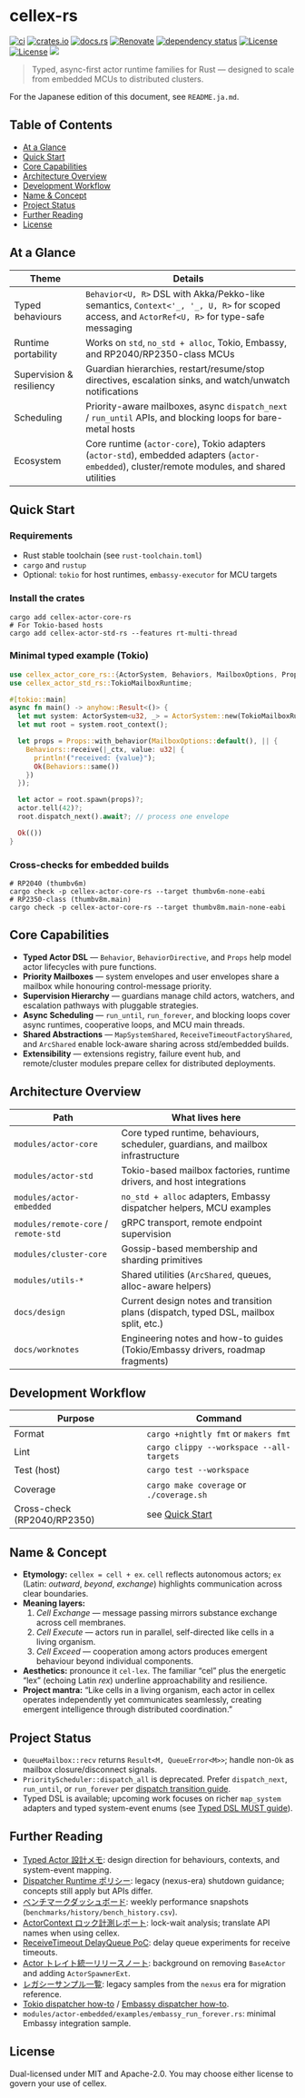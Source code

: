 # cellex-rs

[![ci](https://github.com/j5ik2o/cellex-rs/actions/workflows/ci.yml/badge.svg?branch=main)](https://github.com/j5ik2o/cellex-rs/actions/workflows/ci.yml)
[![crates.io](https://img.shields.io/crates/v/cellex-actor-core-rs.svg)](https://crates.io/crates/cellex-actor-core-rs)
[![docs.rs](https://docs.rs/cellex-actor-core-rs/badge.svg)](https://docs.rs/cellex-actor-core-rs)
[![Renovate](https://img.shields.io/badge/renovate-enabled-brightgreen.svg)](https://renovatebot.com)
[![dependency status](https://deps.rs/repo/github/j5ik2o/cellex-rs/status.svg)](https://deps.rs/repo/github/j5ik2o/cellex-rs)
[![License](https://img.shields.io/badge/License-MIT-blue.svg)](https://opensource.org/licenses/MIT)
[![License](https://img.shields.io/badge/License-APACHE2.0-blue.svg)](https://opensource.org/licenses/apache-2-0)
[![](https://tokei.rs/b1/github/j5ik2o/cellex-rs)](https://github.com/XAMPPRocky/tokei)

> Typed, async-first actor runtime families for Rust — designed to scale from embedded MCUs to distributed clusters.

For the Japanese edition of this document, see `README.ja.md`.

## Table of Contents
- [At a Glance](#at-a-glance)
- [Quick Start](#quick-start)
- [Core Capabilities](#core-capabilities)
- [Architecture Overview](#architecture-overview)
- [Development Workflow](#development-workflow)
- [Name & Concept](#name--concept)
- [Project Status](#project-status)
- [Further Reading](#further-reading)
- [License](#license)

## At a Glance

| Theme | Details |
| --- | --- |
| Typed behaviours | `Behavior<U, R>` DSL with Akka/Pekko-like semantics, `Context<'_, '_, U, R>` for scoped access, and `ActorRef<U, R>` for type-safe messaging |
| Runtime portability | Works on `std`, `no_std + alloc`, Tokio, Embassy, and RP2040/RP2350-class MCUs |
| Supervision & resiliency | Guardian hierarchies, restart/resume/stop directives, escalation sinks, and watch/unwatch notifications |
| Scheduling | Priority-aware mailboxes, async `dispatch_next` / `run_until` APIs, and blocking loops for bare-metal hosts |
| Ecosystem | Core runtime (`actor-core`), Tokio adapters (`actor-std`), embedded adapters (`actor-embedded`), cluster/remote modules, and shared utilities |

## Quick Start

### Requirements
- Rust stable toolchain (see `rust-toolchain.toml`)
- `cargo` and `rustup`
- Optional: `tokio` for host runtimes, `embassy-executor` for MCU targets

### Install the crates

```shell
cargo add cellex-actor-core-rs
# For Tokio-based hosts
cargo add cellex-actor-std-rs --features rt-multi-thread
```

### Minimal typed example (Tokio)

```rust
use cellex_actor_core_rs::{ActorSystem, Behaviors, MailboxOptions, Props};
use cellex_actor_std_rs::TokioMailboxRuntime;

#[tokio::main]
async fn main() -> anyhow::Result<()> {
  let mut system: ActorSystem<u32, _> = ActorSystem::new(TokioMailboxRuntime);
  let mut root = system.root_context();

  let props = Props::with_behavior(MailboxOptions::default(), || {
    Behaviors::receive(|_ctx, value: u32| {
      println!("received: {value}");
      Ok(Behaviors::same())
    })
  });

  let actor = root.spawn(props)?;
  actor.tell(42)?;
  root.dispatch_next().await?; // process one envelope

  Ok(())
}
```

### Cross-checks for embedded builds

```shell
# RP2040 (thumbv6m)
cargo check -p cellex-actor-core-rs --target thumbv6m-none-eabi
# RP2350-class (thumbv8m.main)
cargo check -p cellex-actor-core-rs --target thumbv8m.main-none-eabi
```

## Core Capabilities

- **Typed Actor DSL** — `Behavior`, `BehaviorDirective`, and `Props` help model actor lifecycles with pure functions.
- **Priority Mailboxes** — system envelopes and user envelopes share a mailbox while honouring control-message priority.
- **Supervision Hierarchy** — guardians manage child actors, watchers, and escalation pathways with pluggable strategies.
- **Async Scheduling** — `run_until`, `run_forever`, and blocking loops cover async runtimes, cooperative loops, and MCU main threads.
- **Shared Abstractions** — `MapSystemShared`, `ReceiveTimeoutFactoryShared`, and `ArcShared` enable lock-aware sharing across std/embedded builds.
- **Extensibility** — extensions registry, failure event hub, and remote/cluster modules prepare cellex for distributed deployments.

## Architecture Overview

| Path | What lives here |
| --- | --- |
| `modules/actor-core` | Core typed runtime, behaviours, scheduler, guardians, and mailbox infrastructure |
| `modules/actor-std` | Tokio-based mailbox factories, runtime drivers, and host integrations |
| `modules/actor-embedded` | `no_std + alloc` adapters, Embassy dispatcher helpers, MCU examples |
| `modules/remote-core` / `remote-std` | gRPC transport, remote endpoint supervision |
| `modules/cluster-core` | Gossip-based membership and sharding primitives |
| `modules/utils-*` | Shared utilities (`ArcShared`, queues, alloc-aware helpers) |
| `docs/design` | Current design notes and transition plans (dispatch, typed DSL, mailbox split, etc.) |
| `docs/worknotes` | Engineering notes and how-to guides (Tokio/Embassy drivers, roadmap fragments) |

## Development Workflow

| Purpose | Command |
| --- | --- |
| Format | `cargo +nightly fmt` or `makers fmt` |
| Lint | `cargo clippy --workspace --all-targets` |
| Test (host) | `cargo test --workspace` |
| Coverage | `cargo make coverage` or `./coverage.sh` |
| Cross-check (RP2040/RP2350) | see [Quick Start](#quick-start) |

## Name & Concept

- **Etymology:** `cellex = cell + ex`. `cell` reflects autonomous actors; `ex` (Latin: *outward*, *beyond*, *exchange*) highlights communication across clear boundaries.
- **Meaning layers:**
  1. *Cell Exchange* — message passing mirrors substance exchange across cell membranes.
  2. *Cell Execute* — actors run in parallel, self-directed like cells in a living organism.
  3. *Cell Exceed* — cooperation among actors produces emergent behaviour beyond individual components.
- **Aesthetics:** pronounce it `cel-lex`. The familiar “cel” plus the energetic “lex” (echoing Latin *rex*) underline approachability and resilience.
- **Project mantra:** “Like cells in a living organism, each actor in cellex operates independently yet communicates seamlessly, creating emergent intelligence through distributed coordination.”

## Project Status

- `QueueMailbox::recv` returns `Result<M, QueueError<M>>`; handle non-`Ok` as mailbox closure/disconnect signals.
- `PriorityScheduler::dispatch_all` is deprecated. Prefer `dispatch_next`, `run_until`, or `run_forever` per [dispatch transition guide](docs/design/2025-10-07-dispatch-transition.md).
- Typed DSL is available; upcoming work focuses on richer `map_system` adapters and typed system-event enums (see [Typed DSL MUST guide](docs/worknotes/2025-10-08-typed-dsl-claude-must.md)).

## Further Reading

- [Typed Actor 設計メモ](docs/design/2025-10-07-typed-actor-plan.md): design direction for behaviours, contexts, and system-event mapping.
- [Dispatcher Runtime ポリシー](docs/sources/nexus-actor-rs/docs/dispatcher_runtime_policy.md): legacy (nexus-era) shutdown guidance; concepts still apply but APIs differ.
- [ベンチマークダッシュボード](https://j5ik2o.github.io/cellex-rs/bench_dashboard.html): weekly performance snapshots (`benchmarks/history/bench_history.csv`).
- [ActorContext ロック計測レポート](docs/sources/nexus-actor-rs/docs/benchmarks/tracing_actor_context.md): lock-wait analysis; translate API names when using cellex.
- [ReceiveTimeout DelayQueue PoC](docs/sources/nexus-actor-rs/docs/benchmarks/receive_timeout_delayqueue.md): delay queue experiments for receive timeouts.
- [Actor トレイト統一リリースノート](docs/sources/nexus-actor-rs/docs/releases/2025-09-26-actor-trait-unification.md): background on removing `BaseActor` and adding `ActorSpawnerExt`.
- [レガシーサンプル一覧](docs/sources/nexus-actor-rs/docs/legacy_examples.md): legacy samples from the `nexus` era for migration reference.
- [Tokio dispatcher how-to](docs/worknotes/2025-10-07-tokio-dispatcher.md) / [Embassy dispatcher how-to](docs/worknotes/2025-10-07-embassy-dispatcher.md).
- `modules/actor-embedded/examples/embassy_run_forever.rs`: minimal Embassy integration sample.

## License

Dual-licensed under MIT and Apache-2.0. You may choose either license to govern your use of cellex.
